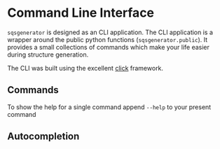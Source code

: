 
# Command Line Interface

`sqsgenerator` is designed as an CLI application. The CLI application is a wrapper around 
the public python functions (`sqsgenerator.public`). It provides a small collections of commands
which make your life easier during structure generation.

The CLI was built using the excellent [click](https://palletsprojects.com/p/click/
) framework.

## Commands

To show the help for a single command append `--help` to your present command

## Autocompletion